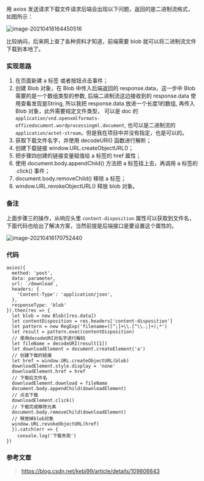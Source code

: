 用 axios 发送请求下载文件请求后端会出现以下问题，返回的是二进制流格式，如图所示：

![image-20210416164450516](https://cxhello.oss-cn-beijing.aliyuncs.com/image/image-20210416164450516.png)

比较纳闷，后来网上查了各种资料才知道，前端需要 blob 就可以将二进制流文件下载到本地了。

### 实现思路

1. 在页面新建 a 标签 或者按钮点击事件；
2. 创建 Blob 对象，在 Blob 中传入后端返回的 response.data，这一步中 Blob 需要的是一个数组类型的参数, 后端二进制流这边接收到的 response.data 使用查看发现是String, 所以我把 response.data 放进一个长度1的数组, 再传入 Blob 对象，此外需要规定文件类型， 可以是 doc 的`application/vnd.openxmlformats-officedocument.wordprocessingml.document`, 也可以是二进制流的`application/actet-stream`，但是我在项目中并没有指定，也是可以的。
3. 获取下载文件名字，并使用 decodeURI() 函数进行解析；
4. 创建下载链接 window.URL.createObjectURL()；
5. 把步骤四创建的链接变量赋值给 a 标签的 href 属性；
6. 使用 document.body.appendChild() 方法把 a 标签挂上去，再调用 a 标签的 .click() 事件；
7. document.body.removeChild() 移除 a 标签；
8. window.URL.revokeObjectURL() 释放 blob 对象。

### 备注

上面步骤三的操作，从响应头里 `content-disposition` 属性可以获取到文件名，下面代码也给出了解决方案，当然前提是后端接口是要设置这个属性的。

![image-20210416170752440](https://cxhello.oss-cn-beijing.aliyuncs.com/image/image-20210416170752440.png)

### 代码

```vue
axios({
  method: 'post',
  data: parameter,
  url: `/download`,
  headers: {
    'Content-Type': 'application/json',
  },
  responseType: 'blob'
}).then(res => {
  let blob = new Blob([res.data])
  let contentDisposition = res.headers['content-disposition']
  let pattern = new RegExp('filename=([^;]+\\.[^\\.;]+);*')
  let result = pattern.exec(contentDisposition)
  // 使用decodeURI对名字进行解码
  let fileName = decodeURI(result[1])
  let downloadElement = document.createElement('a')
  // 创建下载的链接
  let href = window.URL.createObjectURL(blob)
  downloadElement.style.display = 'none'
  downloadElement.href = href
  // 下载后文件名
  downloadElement.download = fileName
  document.body.appendChild(downloadElement)
  // 点击下载
  downloadElement.click()
  // 下载完成移除元素
  document.body.removeChild(downloadElement)
  // 释放掉blob对象
  window.URL.revokeObjectURL(href)
  }).catch(err => {
    console.log('下载失败')
})
```

### 参考文章

> https://blog.csdn.net/kebi99/article/details/109806643